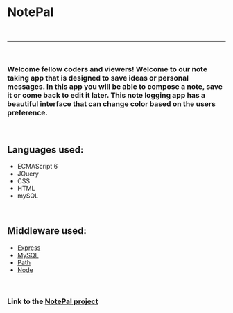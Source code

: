 <h1>NotePal</h1>
<br>
<hr>
<br>
<h3>
Welcome fellow coders and viewers! Welcome to our note taking app that is designed to save ideas or personal messages. In this app you will be able to compose a note, save it or come back to edit it later. This note logging app has a beautiful interface that can change color based on the users preference. 
</h3>
<br>
<h2>Languages used: </h2>
<ul>
    <li>ECMAScript 6</li>
    <li>JQuery</li>
    <li>CSS</li>
    <li>HTML</li>
    <li>mySQL</li>
</ul>
<br>
<h2>Middleware used: </h2>
<ul>
    <li><a href="https://www.npmjs.com/package/express" target="_blank">Express</a></li>
    <li><a href="https://www.npmjs.com/package/mysql" target="_blank">MySQL</a></li>
    <li><a href="https://www.npmjs.com/package/path" target="_blank">Path</a></li>
    <li><a href="https://www.npmjs.com/package/node" target="_blank">Node</a></li>
</ul>
<br>
<h3>Link to the <a href="https://note-pal.herokuapp.com/NotePal/" target="_blank">NotePal project </a></h3>
